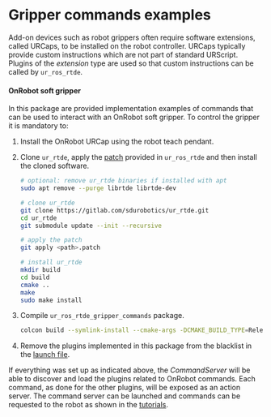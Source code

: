# Gripper commands examples

Add-on devices such as robot grippers often require software extensions, called URCaps, to be installed on the robot controller. URCaps typically provide custom instructions which are not part of standard URScript. Plugins of the *extension* type are used so that custom instructions can be called by `ur_ros_rtde`.

#### OnRobot soft gripper

In this package are provided implementation examples of commands that can be used to interact with an OnRobot soft gripper. To control the gripper it is mandatory to:

1. Install the OnRobot URCap using the robot teach pendant.
2. Clone `ur_rtde`, apply the [patch](../ur_ros_rtde/config/ur_rtde_7bd8f3481877cc9aeec2cbb2b109326b6bbab282.patch) provided in `ur_ros_rtde` and then install the cloned software.
    ```bash
    # optional: remove ur_rtde binaries if installed with apt
    sudo apt remove --purge librtde librtde-dev

    # clone ur_rtde
    git clone https://gitlab.com/sdurobotics/ur_rtde.git
    cd ur_rtde
    git submodule update --init --recursive

    # apply the patch
    git apply <path>.patch

    # install ur_rtde
    mkdir build
    cd build
    cmake ..
    make 
    sudo make install
    ```
3. Compile `ur_ros_rtde_gripper_commands` package.
    ```bash
    colcon build --symlink-install --cmake-args -DCMAKE_BUILD_TYPE=Release --packages-up-to ur_ros_rtde_gripper_commands
    ```

4. Remove the plugins implemented in this package from the blacklist in the [launch file](../ur_ros_rtde/launch/command_server.launch.py). 

If everything was set up as indicated above, the *CommandServer* will be able to discover and load the plugins related to OnRobot commands. Each command, as done for the other plugins, will be exposed as an action server. The command server can be launched and commands can be requested to the robot as shown in the [tutorials](../ur_ros_rtde_tutorials/).
